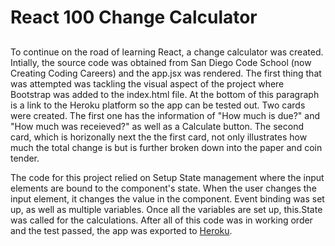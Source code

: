 # React 100 Change Calculator

## 
To continue on the road of learning React, a change calculator was created. Intially, the source code was obtained from San Diego Code School (now Creating Coding Careers) and the app.jsx was rendered. The first thing that was attempted was tackling the visual aspect of the project where Bootstrap was added to the index.html file. At the bottom of this paragraph is a link to the Heroku platform so the app can be tested out. Two cards were created. The first one has the information of "How much is due?" and "How much was receieved?" as well as a Calculate button. The second card, which is horizonally next the the first card, not only illustrates how much the total change is but is further broken down into the paper and coin tender.

The code for this project relied on Setup State management where the input elements are bound to the component's state. When the user changes the input element, it changes the value in the component. Event binding was set up, as well as multiple variables. Once all the variables are set up, this.State was called for the calculations. After all of this code was in working order and the test passed, the app was exported to [Heroku](https://hvchangecalc.herokuapp.com/). 
